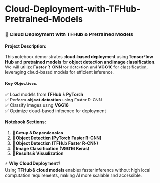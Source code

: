 # Cloud-Deployment-with-TFHub-Pretrained-Models
### **📌 Cloud Deployment with TFHub & Pretrained Models**  

#### **Project Description:**  
This notebook demonstrates **cloud-based deployment** using **TensorFlow Hub** and **pretrained models** for **object detection and image classification**. We will utilize **Faster R-CNN** for detection and **VGG16** for classification, leveraging cloud-based models for efficient inference.  

#### **Key Objectives:**  
✅ Load models from **TFHub** & **PyTorch**  
✅ Perform **object detection** using Faster R-CNN  
✅ Classify images using **VGG16**  
✅ Optimize cloud-based inference for deployment  

#### **Notebook Sections:**  
1. **🔹 Setup & Dependencies**  
2. **🔹 Object Detection (PyTorch Faster R-CNN)**  
3. **🔹 Object Detection (TFHub Faster R-CNN)**  
4. **🔹 Image Classification (VGG16 Keras)**  
5. **🔹 Results & Visualization**  

⚡ **Why Cloud Deployment?**  
Using **TFHub & cloud models** enables faster inference without high local computation requirements, making AI more scalable and accessible.  

